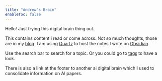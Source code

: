 ```yaml
---
title: "Andrew's Brain"
enableToc: false
---
```


Hello! Just trying this digital brain thing out.

This contains content i read or come across. Not so much thoughts, those are in my [blog](https://www.dhecloud.xyz).
I am using [Quartz](https://quartz.jzhao.xyz/) to host the notes I write on [Obsidian](https://obsidian.md/).

Use the search bar to search for a topic. Or you could go to [tags](/tags) to have a look.


There is also a link at the footer to another ai digital brain which I used to consolidate information on AI papers.